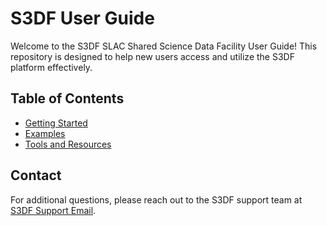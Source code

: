 # S3DF User Guide

Welcome to the S3DF SLAC Shared Science Data Facility User Guide! This repository is designed to help new users access and utilize the S3DF platform effectively.

## Table of Contents
- [Getting Started](getting-started/index.md)
- [Examples](examples/example1.md)
- [Tools and Resources](getting-started/tools-and-resources.md)

## Contact
For additional questions, please reach out to the S3DF support team at [S3DF Support Email](mailto:support@example.com).
